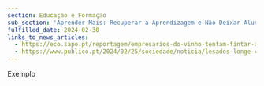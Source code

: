 ```yaml
---
section: Educação e Formação
sub_section: 'Aprender Mais: Recuperar a Aprendizagem e Não Deixar Alunos para Trás'
fulfilled_date: 2024-02-30
links_to_news_articles:
  - https://eco.sapo.pt/reportagem/empresarios-do-vinho-tentam-fintar-ano-dificil-com-mais-exportacoes/
  - https://www.publico.pt/2024/02/25/sociedade/noticia/lesados-longe-chegarem-milhoes-apreendidos-caso-bes-2081598
---
```


Exemplo